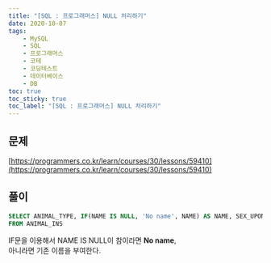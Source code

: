 ```yaml
---
title: "[SQL : 프로그래머스] NULL 처리하기"
date: 2020-10-07
tags:
    - MySQL
    - SQL
    - 프로그래머스
    - 코테
    - 코딩테스트
    - 데이터베이스
    - DB
toc: true
toc_sticky: true
toc_label: "[SQL : 프로그래머스] NULL 처리하기"
---
```

## 문제
[https://programmers.co.kr/learn/courses/30/lessons/59410](https://programmers.co.kr/learn/courses/30/lessons/59410)
## 풀이
```sql
SELECT ANIMAL_TYPE, IF(NAME IS NULL, 'No name', NAME) AS NAME, SEX_UPON_INTAKE
FROM ANIMAL_INS
```
IF문을 이용해서 NAME IS NULL이 참이라면 **No name**,  
아니라면 기존 이름을 부여한다.  